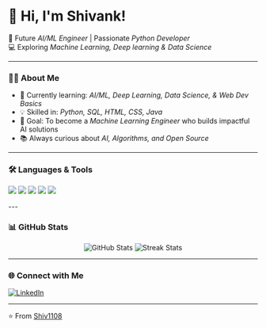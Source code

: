 # 👋 Hi, I'm Shivank!  

🚀 Future *AI/ML Engineer* | Passionate *Python Developer*  
💻 Exploring  *Machine Learning, Deep learning & Data Science*  

---

### 🧑‍💻 About Me  
- 🌱 Currently learning: *AI/ML, Deep Learning, Data Science, & Web Dev Basics*  
- 💡 Skilled in: *Python, SQL, HTML, CSS, Java*  
- 🎯 Goal: To become a *Machine Learning Engineer* who builds impactful AI solutions 
- 📚 Always curious about *AI, Algorithms, and Open Source*  

---
### 🛠 Languages & Tools  
<p align="left">  
<img src="https://img.shields.io/badge/Python-3776AB?style=for-the-badge&logo=python&logoColor=white"/>  
<img src="https://img.shields.io/badge/HTML5-E34F26?style=for-the-badge&logo=html5&logoColor=white"/>  
<img src="https://img.shields.io/badge/CSS3-1572B6?style=for-the-badge&logo=css3&logoColor=white"/>  
<img src="https://img.shields.io/badge/Java-ED8B00?style=for-the-badge&logo=java&logoColor=white"/>  
<img src="https://img.shields.io/badge/SQL-4479A1?style=for-the-badge&logo=postgresql&logoColor=white"/>  
</p>
---

### 📊 GitHub Stats  
<p align="center">
<img src="https://github-readme-stats.vercel.app/api?username=Shiv1108&show_icons=true&theme=radical" alt="GitHub Stats" />  
<img src="https://github-readme-streak-stats.herokuapp.com/?user=Shiv1108&theme=radical" alt="Streak Stats" />  
</p>

---

### 🌐 Connect with Me  
[![LinkedIn](https://img.shields.io/badge/LinkedIn-blue?style=for-the-badge&logo=linkedin)](https://www.linkedin.com/in/shivank-tiwari11)  



---
⭐ From [Shiv1108](https://github.com/Shiv1108)

